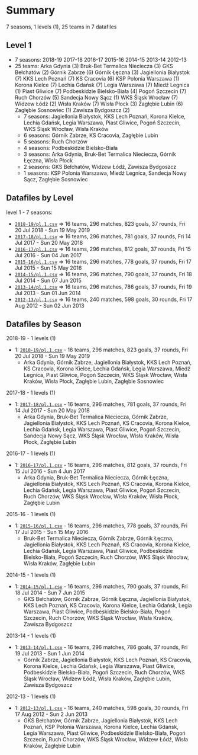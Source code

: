 # Summary

7 seasons, 1 levels (1), 25 teams in 7 datafiles

## Level 1

- 7 seasons: 2018-19 2017-18 2016-17 2015-16 2014-15 2013-14 2012-13 
- 25 teams: Arka Gdynia (3) Bruk-Bet Termalica Nieciecza (3) GKS Bełchatów (2) Górnik Zabrze (6) Górnik Łęczna (3) Jagiellonia Białystok (7) KKS Lech Poznań (7) KS Cracovia (6) KSP Polonia Warszawa (1) Korona Kielce (7) Lechia Gdańsk (7) Legia Warszawa (7) Miedź Legnica (1) Piast Gliwice (7) Podbeskidzie Bielsko-Biała (4) Pogoń Szczecin (7) Ruch Chorzów (5) Sandecja Nowy Sącz (1) WKS Śląsk Wrocław (7) Widzew Łódź (2) Wisła Kraków (7) Wisła Płock (3) Zagłębie Lubin (6) Zagłębie Sosnowiec (1) Zawisza Bydgoszcz (2) 
  - 7 seasons: Jagiellonia Białystok, KKS Lech Poznań, Korona Kielce, Lechia Gdańsk, Legia Warszawa, Piast Gliwice, Pogoń Szczecin, WKS Śląsk Wrocław, Wisła Kraków
  - 6 seasons: Górnik Zabrze, KS Cracovia, Zagłębie Lubin
  - 5 seasons: Ruch Chorzów
  - 4 seasons: Podbeskidzie Bielsko-Biała
  - 3 seasons: Arka Gdynia, Bruk-Bet Termalica Nieciecza, Górnik Łęczna, Wisła Płock
  - 2 seasons: GKS Bełchatów, Widzew Łódź, Zawisza Bydgoszcz
  - 1 seasons: KSP Polonia Warszawa, Miedź Legnica, Sandecja Nowy Sącz, Zagłębie Sosnowiec



## Datafiles by Level

level 1 - 7 seasons:
- [`2018-19/pl.1.csv`](2018-19/pl.1.csv) =>  16 teams,  296 matches,  823 goals,  37 rounds,  Fri 20 Jul 2018 - Sun 19 May 2019
- [`2017-18/pl.1.csv`](2017-18/pl.1.csv) =>  16 teams,  296 matches,  781 goals,  37 rounds,  Fri 14 Jul 2017 - Sun 20 May 2018
- [`2016-17/pl.1.csv`](2016-17/pl.1.csv) =>  16 teams,  296 matches,  812 goals,  37 rounds,  Fri 15 Jul 2016 - Sun 04 Jun 2017
- [`2015-16/pl.1.csv`](2015-16/pl.1.csv) =>  16 teams,  296 matches,  778 goals,  37 rounds,  Fri 17 Jul 2015 - Sun 15 May 2016
- [`2014-15/pl.1.csv`](2014-15/pl.1.csv) =>  16 teams,  296 matches,  790 goals,  37 rounds,  Fri 18 Jul 2014 - Sun 07 Jun 2015
- [`2013-14/pl.1.csv`](2013-14/pl.1.csv) =>  16 teams,  296 matches,  786 goals,  37 rounds,  Fri 19 Jul 2013 - Sun 01 Jun 2014
- [`2012-13/pl.1.csv`](2012-13/pl.1.csv) =>  16 teams,  240 matches,  598 goals,  30 rounds,  Fri 17 Aug 2012 - Sun 02 Jun 2013



## Datafiles by Season

2018-19 - 1 levels (1)
  - 1: [`2018-19/pl.1.csv`](2018-19/pl.1.csv) -  16 teams,  296 matches,  823 goals,  37 rounds,  Fri 20 Jul 2018 - Sun 19 May 2019
    - Arka Gdynia, Górnik Zabrze, Jagiellonia Białystok, KKS Lech Poznań, KS Cracovia, Korona Kielce, Lechia Gdańsk, Legia Warszawa, Miedź Legnica, Piast Gliwice, Pogoń Szczecin, WKS Śląsk Wrocław, Wisła Kraków, Wisła Płock, Zagłębie Lubin, Zagłębie Sosnowiec


2017-18 - 1 levels (1)
  - 1: [`2017-18/pl.1.csv`](2017-18/pl.1.csv) -  16 teams,  296 matches,  781 goals,  37 rounds,  Fri 14 Jul 2017 - Sun 20 May 2018
    - Arka Gdynia, Bruk-Bet Termalica Nieciecza, Górnik Zabrze, Jagiellonia Białystok, KKS Lech Poznań, KS Cracovia, Korona Kielce, Lechia Gdańsk, Legia Warszawa, Piast Gliwice, Pogoń Szczecin, Sandecja Nowy Sącz, WKS Śląsk Wrocław, Wisła Kraków, Wisła Płock, Zagłębie Lubin


2016-17 - 1 levels (1)
  - 1: [`2016-17/pl.1.csv`](2016-17/pl.1.csv) -  16 teams,  296 matches,  812 goals,  37 rounds,  Fri 15 Jul 2016 - Sun 4 Jun 2017
    - Arka Gdynia, Bruk-Bet Termalica Nieciecza, Górnik Łęczna, Jagiellonia Białystok, KKS Lech Poznań, KS Cracovia, Korona Kielce, Lechia Gdańsk, Legia Warszawa, Piast Gliwice, Pogoń Szczecin, Ruch Chorzów, WKS Śląsk Wrocław, Wisła Kraków, Wisła Płock, Zagłębie Lubin


2015-16 - 1 levels (1)
  - 1: [`2015-16/pl.1.csv`](2015-16/pl.1.csv) -  16 teams,  296 matches,  778 goals,  37 rounds,  Fri 17 Jul 2015 - Sun 15 May 2016
    - Bruk-Bet Termalica Nieciecza, Górnik Zabrze, Górnik Łęczna, Jagiellonia Białystok, KKS Lech Poznań, KS Cracovia, Korona Kielce, Lechia Gdańsk, Legia Warszawa, Piast Gliwice, Podbeskidzie Bielsko-Biała, Pogoń Szczecin, Ruch Chorzów, WKS Śląsk Wrocław, Wisła Kraków, Zagłębie Lubin


2014-15 - 1 levels (1)
  - 1: [`2014-15/pl.1.csv`](2014-15/pl.1.csv) -  16 teams,  296 matches,  790 goals,  37 rounds,  Fri 18 Jul 2014 - Sun 7 Jun 2015
    - GKS Bełchatów, Górnik Zabrze, Górnik Łęczna, Jagiellonia Białystok, KKS Lech Poznań, KS Cracovia, Korona Kielce, Lechia Gdańsk, Legia Warszawa, Piast Gliwice, Podbeskidzie Bielsko-Biała, Pogoń Szczecin, Ruch Chorzów, WKS Śląsk Wrocław, Wisła Kraków, Zawisza Bydgoszcz


2013-14 - 1 levels (1)
  - 1: [`2013-14/pl.1.csv`](2013-14/pl.1.csv) -  16 teams,  296 matches,  786 goals,  37 rounds,  Fri 19 Jul 2013 - Sun 1 Jun 2014
    - Górnik Zabrze, Jagiellonia Białystok, KKS Lech Poznań, KS Cracovia, Korona Kielce, Lechia Gdańsk, Legia Warszawa, Piast Gliwice, Podbeskidzie Bielsko-Biała, Pogoń Szczecin, Ruch Chorzów, WKS Śląsk Wrocław, Widzew Łódź, Wisła Kraków, Zagłębie Lubin, Zawisza Bydgoszcz


2012-13 - 1 levels (1)
  - 1: [`2012-13/pl.1.csv`](2012-13/pl.1.csv) -  16 teams,  240 matches,  598 goals,  30 rounds,  Fri 17 Aug 2012 - Sun 2 Jun 2013
    - GKS Bełchatów, Górnik Zabrze, Jagiellonia Białystok, KKS Lech Poznań, KSP Polonia Warszawa, Korona Kielce, Lechia Gdańsk, Legia Warszawa, Piast Gliwice, Podbeskidzie Bielsko-Biała, Pogoń Szczecin, Ruch Chorzów, WKS Śląsk Wrocław, Widzew Łódź, Wisła Kraków, Zagłębie Lubin


